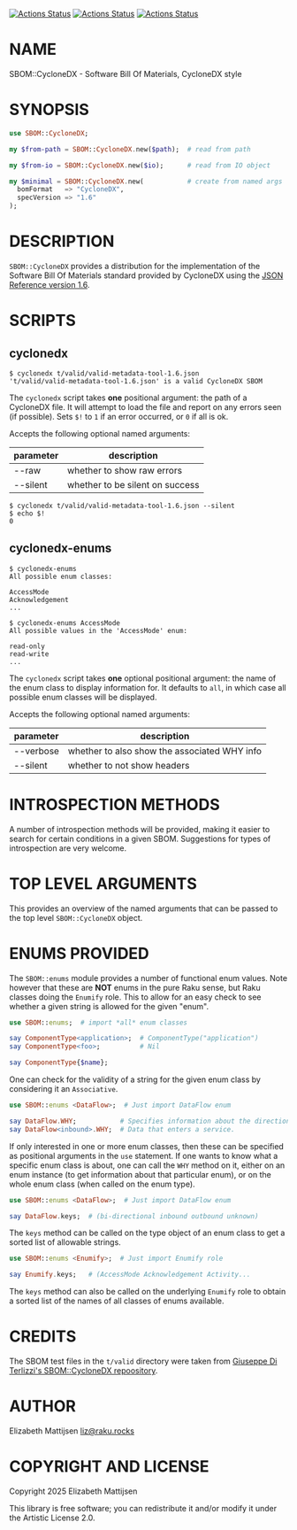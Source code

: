 [![Actions Status](https://github.com/lizmat/SBOM-CycloneDX/actions/workflows/linux.yml/badge.svg)](https://github.com/lizmat/SBOM-CycloneDX/actions) [![Actions Status](https://github.com/lizmat/SBOM-CycloneDX/actions/workflows/macos.yml/badge.svg)](https://github.com/lizmat/SBOM-CycloneDX/actions) [![Actions Status](https://github.com/lizmat/SBOM-CycloneDX/actions/workflows/windows.yml/badge.svg)](https://github.com/lizmat/SBOM-CycloneDX/actions)

NAME
====

SBOM::CycloneDX - Software Bill Of Materials, CycloneDX style

SYNOPSIS
========

```raku
use SBOM::CycloneDX;

my $from-path = SBOM::CycloneDX.new($path);  # read from path

my $from-io = SBOM::CycloneDX.new($io);      # read from IO object

my $minimal = SBOM::CycloneDX.new(           # create from named args
  bomFormat   => "CycloneDX",
  specVersion => "1.6"
);
```

DESCRIPTION
===========

`SBOM::CycloneDX` provides a distribution for the implementation of the Software Bill Of Materials standard provided by CycloneDX using the [JSON Reference version 1.6](https://cyclonedx.org/docs/1.6/json/).

SCRIPTS
=======

cyclonedx
---------

    $ cyclonedx t/valid/valid-metadata-tool-1.6.json
    't/valid/valid-metadata-tool-1.6.json' is a valid CycloneDX SBOM

The `cyclonedx` script takes **one** positional argument: the path of a CycloneDX file. It will attempt to load the file and report on any errors seen (if possible). Sets `$!` to `1` if an error occurred, or `0` if all is ok.

Accepts the following optional named arguments:

<table class="pod-table">
<thead><tr>
<th>parameter</th> <th>description</th>
</tr></thead>
<tbody>
<tr> <td>--raw</td> <td>whether to show raw errors</td> </tr> <tr> <td>--silent</td> <td>whether to be silent on success</td> </tr>
</tbody>
</table>

    $ cyclonedx t/valid/valid-metadata-tool-1.6.json --silent
    $ echo $!
    0

cyclonedx-enums
---------------

    $ cyclonedx-enums
    All possible enum classes:

    AccessMode
    Acknowledgement
    ...

    $ cyclonedx-enums AccessMode
    All possible values in the 'AccessMode' enum:

    read-only
    read-write
    ...

The `cyclonedx` script takes **one** optional positional argument: the name of the enum class to display information for. It defaults to `all`, in which case all possible enum classes will be displayed.

Accepts the following optional named arguments:

<table class="pod-table">
<thead><tr>
<th>parameter</th> <th>description</th>
</tr></thead>
<tbody>
<tr> <td>--verbose</td> <td>whether to also show the associated WHY info</td> </tr> <tr> <td>--silent</td> <td>whether to not show headers</td> </tr>
</tbody>
</table>

INTROSPECTION METHODS
=====================

A number of introspection methods will be provided, making it easier to search for certain conditions in a given SBOM. Suggestions for types of introspection are very welcome.

TOP LEVEL ARGUMENTS
===================

This provides an overview of the named arguments that can be passed to the top level `SBOM::CycloneDX` object.

ENUMS PROVIDED
==============

The `SBOM::enums` module provides a number of functional enum values. Note however that these are **NOT** enums in the pure Raku sense, but Raku classes doing the `Enumify` role. This to allow for an easy check to see whether a given string is allowed for the given "enum".

```raku
use SBOM::enums;  # import *all* enum classes

say ComponentType<application>;  # ComponentType("application")
say ComponentType<foo>;          # Nil

say ComponentType{$name};
```

One can check for the validity of a string for the given enum class by considering it an `Associative`.

```raku
use SBOM::enums <DataFlow>;  # Just import DataFlow enum

say DataFlow.WHY;           # Specifies information about the directional...
say DataFlow<inbound>.WHY;  # Data that enters a service.
```

If only interested in one or more enum classes, then these can be specified as positional arguments in the `use` statement. If one wants to know what a specific enum class is about, one can call the `WHY` method on it, either on an enum instance (to get information about that particular enum), or on the whole enum class (when called on the enum type).

```raku
use SBOM::enums <DataFlow>;  # Just import DataFlow enum

say DataFlow.keys;  # (bi-directional inbound outbound unknown)
```

The `keys` method can be called on the type object of an enum class to get a sorted list of allowable strings.

```raku
use SBOM::enums <Enumify>;  # Just import Enumify role

say Enumify.keys;   # (AccessMode Acknowledgement Activity...
```

The `keys` method can also be called on the underlying `Enumify` role to obtain a sorted list of the names of all classes of enums available.

CREDITS
=======

The SBOM test files in the `t/valid` directory were taken from [Giuseppe Di Terlizzi's SBOM::CycloneDX repoository](https://github.com/giterlizzi/perl-SBOM-CycloneDX/).

AUTHOR
======

Elizabeth Mattijsen <liz@raku.rocks>

COPYRIGHT AND LICENSE
=====================

Copyright 2025 Elizabeth Mattijsen

This library is free software; you can redistribute it and/or modify it under the Artistic License 2.0.

